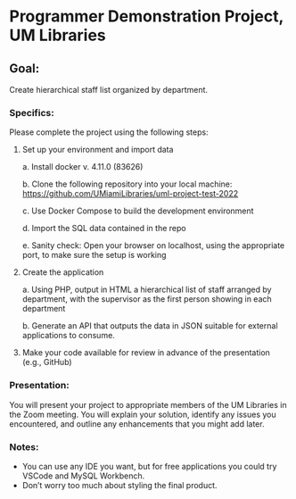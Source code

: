 # Programmer Demonstration Project, UM Libraries

## Goal:  
Create hierarchical staff list organized by department.

### Specifics:  
Please complete the project using the following steps:
1. Set up your environment and import data

   a. Install docker v. 4.11.0 (83626)

   b. Clone the following repository into your local machine:
   https://github.com/UMiamiLibraries/uml-project-test-2022
   
   c. Use Docker Compose to build the development environment
   
   d. Import the SQL data contained in the repo
   
   e. Sanity check:  Open your browser on localhost, using the appropriate port, to make sure the setup is working
2. Create the application
   
   a. Using PHP, output in HTML a hierarchical list of staff arranged by 
department, with the supervisor as the first person showing in each 
department

      b. Generate an API that outputs the data in JSON suitable for external
      applications to consume.
3. Make your code available for review in advance of the presentation (e.g., GitHub)
### Presentation:  
You will present your project to appropriate members of the UM
   Libraries in the Zoom meeting.  You will explain your solution, identify any issues
   you encountered, and outline any enhancements that you might add later.  
### Notes:  
   - You can use any IDE you want, but for free applications you could try VSCode
   and MySQL Workbench.
   - Don’t worry too much about styling the final product.
   
